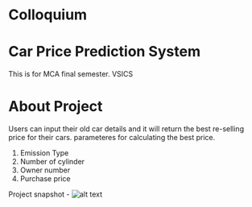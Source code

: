 # Colloquium 
# Car Price Prediction System
This is for MCA final semester. VSICS

# About Project
Users can input their old car details and it will return the best re-selling price for their cars.
parameteres for calculating the best price.
1. Emission Type
2. Number of cylinder
3. Owner number
4. Purchase price

Project snapshot -
![alt text](https://github.com/kavyanshpandey/Colloquium/blob/main/ml2.PNG)


